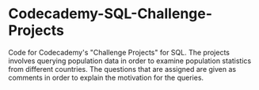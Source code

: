 # Codecademy-SQL-Challenge-Projects

Code for Codecademy's "Challenge Projects" for SQL. The projects involves querying population data in order to examine population statistics from different countries. The questions that are assigned are given as comments in order to explain the motivation for the queries. 
